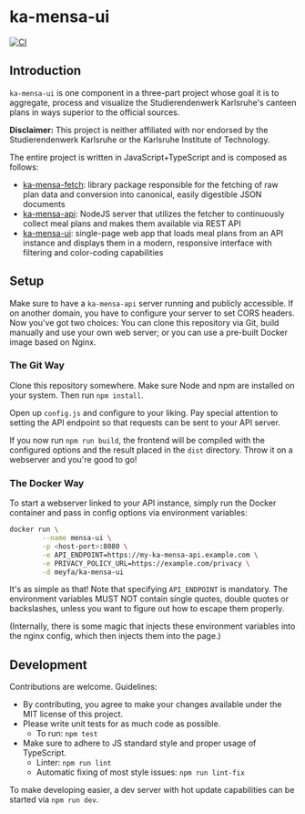 # ka-mensa-ui

[![CI](https://github.com/meyfa/ka-mensa-ui/actions/workflows/main.yml/badge.svg)](https://github.com/meyfa/ka-mensa-ui/actions/workflows/main.yml)


## Introduction

`ka-mensa-ui` is one component in a three-part project whose goal it is to
aggregate, process and visualize the Studierendenwerk Karlsruhe's canteen plans
in ways superior to the official sources.

**Disclaimer:** This project is neither affiliated with nor endorsed by the
Studierendenwerk Karlsruhe or the Karlsruhe Institute of Technology.

The entire project is written in JavaScript+TypeScript and is composed as follows:

- [ka-mensa-fetch](https://github.com/meyfa/ka-mensa-fetch): library package
    responsible for the fetching of raw plan data and conversion into canonical,
    easily digestible JSON documents
- [ka-mensa-api](https://github.com/meyfa/ka-mensa-api): NodeJS server that
    utilizes the fetcher to continuously collect meal plans and makes them
    available via REST API
- [ka-mensa-ui](https://github.com/meyfa/ka-mensa-ui): single-page web app
    that loads meal plans from an API instance and displays them in a modern,
    responsive interface with filtering and color-coding capabilities


## Setup

Make sure to have a `ka-mensa-api` server running and publicly accessible.
If on another domain, you have to configure your server to set CORS headers.
Now you've got two choices: You can clone this repository via Git, build
manually and use your own web server; or you can use a pre-built Docker image
based on Nginx.

### The Git Way

Clone this repository somewhere. Make sure Node and npm are installed on your
system. Then run `npm install`.

Open up `config.js` and configure to your liking. Pay special attention to
setting the API endpoint so that requests can be sent to your API server.

If you now run `npm run build`, the frontend will be compiled with the
configured options and the result placed in the `dist` directory. Throw it on a
webserver and you're good to go!

### The Docker Way

To start a webserver linked to your API instance, simply run the Docker
container and pass in config options via environment variables:

```sh
docker run \
        --name mensa-ui \
        -p <host-port>:8080 \
        -e API_ENDPOINT=https://my-ka-mensa-api.example.com \
        -e PRIVACY_POLICY_URL=https://example.com/privacy \
        -d meyfa/ka-mensa-ui
```

It's as simple as that! Note that specifying `API_ENDPOINT` is mandatory. The
environment variables MUST NOT contain single quotes, double quotes or
backslashes, unless you want to figure out how to escape them properly.

(Internally, there is some magic that injects these environment variables into
the nginx config, which then injects them into the page.)


## Development

Contributions are welcome. Guidelines:

- By contributing, you agree to make your changes available under the MIT
    license of this project.
- Please write unit tests for as much code as possible.
    * To run: `npm test`
- Make sure to adhere to JS standard style and proper usage of TypeScript.
    * Linter: `npm run lint`
    * Automatic fixing of most style issues: `npm run lint-fix`

To make developing easier, a dev server with hot update capabilities can be
started via `npm run dev`.
